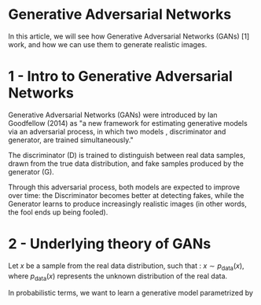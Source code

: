 # Generative Adversarial Networks

In this article, we will see how Generative Adversarial Networks (GANs) [1]  work, and how we can use them to generate realistic images.

# 1 - Intro to Generative Adversarial Networks

Generative Adversarial Networks (GANs) were introduced by Ian Goodfellow (2014) as "a new framework for estimating generative models via an adversarial process, in which two models , discriminator and generator, are trained simultaneously."

The discriminator (D) is trained to distinguish between real data samples, drawn from the true data distribution, and fake samples produced by the generator (G).

Through this adversarial process, both models are expected to improve over time: the Discriminator becomes better at detecting fakes, while the Generator learns to produce increasingly realistic images (in other words, the fool ends up being fooled).

# 2 - Underlying theory of GANs

Let $x$ be a sample from the real data distribution, such that : $x \sim p_{\text{data}}(x)$, where $p_{\text{data}}(x)$ represents the unknown distribution of the real data. 


In probabilistic terms, we want to learn a generative model parametrized by

